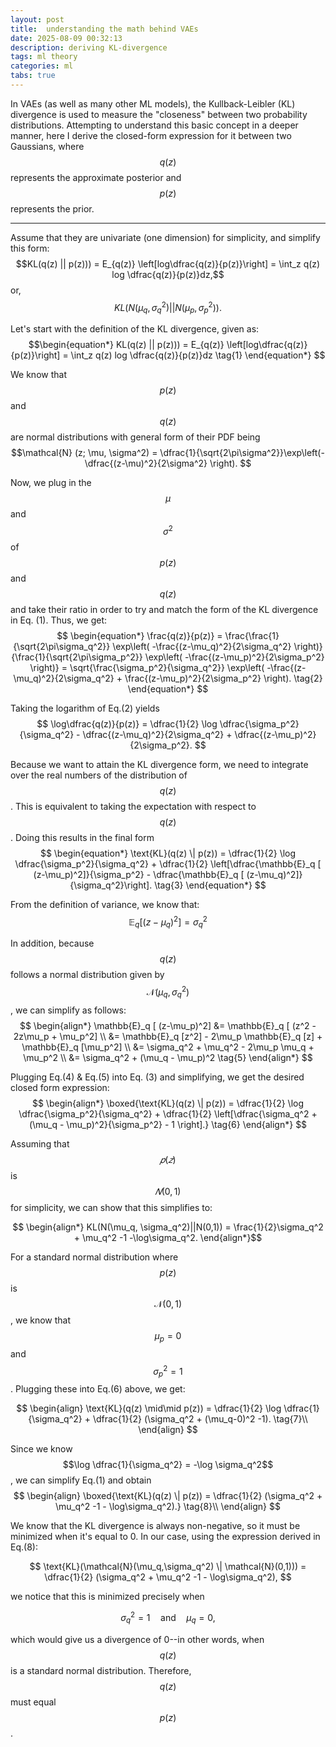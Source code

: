 ```yaml
---
layout: post
title:  understanding the math behind VAEs
date: 2025-08-09 00:32:13
description: deriving KL-divergence 
tags: ml theory
categories: ml
tabs: true
---
```

In VAEs (as well as many other ML models), the Kullback-Leibler (KL) divergence is used to measure the "closeness" between two probability distributions. Attempting to understand this basic concept in a deeper manner, here I derive the closed-form expression for it between two Gaussians, where $$q(z)$$ represents the approximate posterior and $$p(z)$$ represents the prior.

---

Assume that they are univariate (one dimension) for simplicity, and simplify this form:
$$KL(q(z) || p(z))) = E_{q(z)} \left[log\dfrac{q(z)}{p(z)}\right] = \int_z q(z) log \dfrac{q(z)}{p(z)}dz,$$
or, $$KL(N(\mu_q,\sigma_q^2)||N(\mu_p, \sigma_p^2)).$$

Let's start with the definition of the KL divergence, given as:
$$\begin{equation*}
KL(q(z) || p(z))) = E_{q(z)} \left[log\dfrac{q(z)}{p(z)}\right] = \int_z q(z) log \dfrac{q(z)}{p(z)}dz
\tag{1}
\end{equation*} $$

We know that $$p(z)$$ and $$q(z)$$ are normal distributions with general form of their PDF being
$$\mathcal{N} (z; \mu, \sigma^2) = \dfrac{1}{\sqrt{2\pi\sigma^2}}\exp\left(-\dfrac{(z-\mu)^2}{2\sigma^2} \right). $$

Now, we plug in the $$\mu$$ and $$\sigma^2$$ of $$p(z)$$ and $$q(z)$$ and take their ratio in order to try and match the form of the KL divergence in Eq. (1). Thus, we get:
$$
\begin{equation*}
\frac{q(z)}{p(z)} = \frac{\frac{1}{\sqrt{2\pi\sigma_q^2}} \exp\left( -\frac{(z-\mu_q)^2}{2\sigma_q^2} \right)}{\frac{1}{\sqrt{2\pi\sigma_p^2}} \exp\left( -\frac{(z-\mu_p)^2}{2\sigma_p^2} \right)}
= \sqrt{\frac{\sigma_p^2}{\sigma_q^2}} \exp\left( -\frac{(z-\mu_q)^2}{2\sigma_q^2} + \frac{(z-\mu_p)^2}{2\sigma_p^2} \right).
\tag{2}
\end{equation*}
$$

Taking the logarithm of Eq.(2) yields
$$
\log\dfrac{q(z)}{p(z)} = \dfrac{1}{2} \log \dfrac{\sigma_p^2}{\sigma_q^2} - \dfrac{(z-\mu_q)^2}{2\sigma_q^2} + \dfrac{(z-\mu_p)^2}{2\sigma_p^2}.
$$

Because we want to attain the KL divergence form, we need to integrate over the real numbers of the distribution of $$q(z)$$. This is equivalent to taking the expectation with respect to $$q(z)$$. Doing this results in the final form
$$
\begin{equation*}
\text{KL}(q(z) \| p(z)) = \dfrac{1}{2} \log \dfrac{\sigma_p^2}{\sigma_q^2} + \dfrac{1}{2} \left[\dfrac{\mathbb{E}_q [ (z-\mu_p)^2]}{\sigma_p^2} - \dfrac{\mathbb{E}_q [ (z-\mu_q)^2]}{\sigma_q^2}\right].
\tag{3}
\end{equation*}
$$

From the definition of variance, we know that:
$$
\begin{equation*}
\mathbb{E}_q [ (z-\mu_q)^2] = \sigma_q^2 
\tag{4}
\end{equation*}
$$

In addition, because $$q(z)$$ follows a normal distribution given by $$\mathcal{N}(\mu_q, \sigma_q^2)$$, we can simplify as follows:
$$
\begin{align*}
\mathbb{E}_q [ (z-\mu_p)^2] &= \mathbb{E}_q [ (z^2 - 2z\mu_p + \mu_p^2] \\
                            &= \mathbb{E}_q [z^2] - 2\mu_p \mathbb{E}_q [z] + \mathbb{E}_q [\mu_p^2] \\
                            &= \sigma_q^2 + \mu_q^2 - 2\mu_p \mu_q + \mu_p^2 \\
                            &= \sigma_q^2 + (\mu_q - \mu_p)^2
\tag{5}
\end{align*}
$$

Plugging Eq.(4) & Eq.(5) into Eq. (3) and simplifying, we get the desired closed form expression:
$$
\begin{align*}
\boxed{\text{KL}(q(z) \| p(z)) = \dfrac{1}{2} \log \dfrac{\sigma_p^2}{\sigma_q^2} + \dfrac{1}{2} \left[\dfrac{\sigma_q^2 + (\mu_q - \mu_p)^2}{\sigma_p^2} - 1 \right].}
\tag{6}
\end{align*}
$$

Assuming that $$𝑝(𝑧)$$ is $$𝑁(0,1)$$ for simplicity, we can show that this simplifies to:

$$
\begin{align*}
KL(N(\mu_q, \sigma_q^2)||N(0,1)) = \frac{1}{2}\sigma_q^2 + \mu_q^2 -1 -\log\sigma_q^2.
\end{align*}$$

For a standard normal distribution where $$p(z)$$ is $$\mathcal{N}(0,1)$$, we know that $$\mu_p=0$$ and $$\sigma_p^2=1$$. Plugging these into Eq.(6) above, we get:

$$
\begin{align}
\text{KL}(q(z) \mid\mid p(z)) = \dfrac{1}{2} \log \dfrac{1}{\sigma_q^2} + \dfrac{1}{2} (\sigma_q^2 + (\mu_q-0)^2 -1).
\tag{7}\\
\end{align}
$$

Since we know $$\log \dfrac{1}{\sigma_q^2} = -\log \sigma_q^2$$, we can simplify Eq.(1) and obtain
$$
\begin{align}
\boxed{\text{KL}(q(z) \| p(z)) = \dfrac{1}{2} (\sigma_q^2 + \mu_q^2 -1 - \log\sigma_q^2).}
\tag{8}\\
\end{align}
$$

We know that the KL divergence is always non-negative, so it must be minimized when it's equal to 0. In our case, using the expression derived in Eq.(8):

$$
\text{KL}(\mathcal{N}(\mu_q,\sigma_q^2) \| \mathcal{N}(0,1))) = \dfrac{1}{2} (\sigma_q^2 + \mu_q^2 -1 - \log\sigma_q^2),
$$

we notice that this is minimized precisely when 

$$
\sigma_q^2 =1 \quad \text{and} \quad \mu_q = 0,
$$

which would give us a divergence of 0--in other words, when $$q(z)$$ is a standard normal distribution. Therefore, $$q(z)$$ must equal $$p(z)$$.
